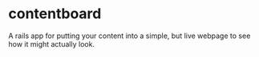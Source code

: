 contentboard
============

A rails app for putting your content into a simple, but live webpage to see how it might actually look.